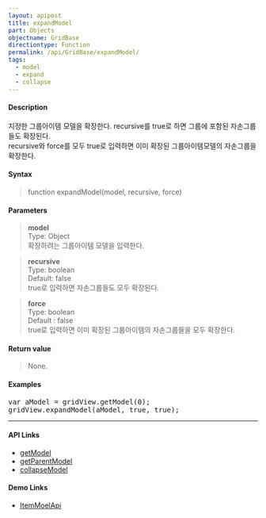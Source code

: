 ```yaml
---
layout: apipost
title: expandModel
part: Objects
objectname: GridBase
directiontype: Function
permalink: /api/GridBase/expandModel/
tags:
  - model
  - expand
  - collapse
---
```



#### Description

 지정한 그룹아이템 모델을 확장한다. recursive를 true로 하면 그룹에 포함된 자손그룹들도 확장된다.   
 recursive와 force를 모두 true로 입력하면 이미 확장된 그룹아이템모델의 자손그룹을 확장한다.  

#### Syntax

> function expandModel(model, recursive, force)  

#### Parameters

> **model**  
> Type: Object  
> 확장하려는 그룹아이템 모델을 입력한다.  

> **recursive**  
> Type: boolean  
> Default: false  
> true로 입력하면 자손그룹들도 모두 확장된다.  

> **force**  
> Type: boolean  
> Default : false  
> true로 입력하면 이미 확장된 그룹아이템의 자손그룹들을 모두 확장한다.  

#### Return value

> None.  

#### Examples 

<pre class="prettyprint">
var aModel = gridView.getModel(0); 
gridView.expandModel(aModel, true, true);
</pre>

---

#### API Links

* [getModel](/api/GridBase/GetModel)
* [getParentModel](/api/GridBase/getParentModel)
* [collapseModel](/api/GridBase/expandModel)  

#### Demo Links

* [ItemMoelApi](http://demo.realgrid.com/Demo/ItemModelApi)